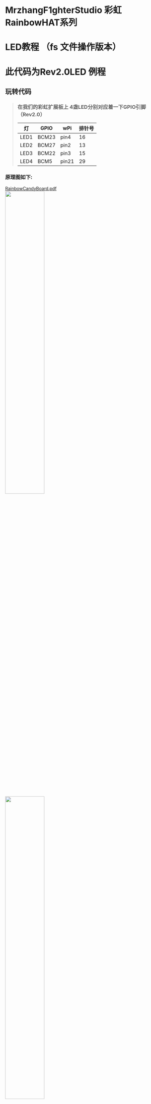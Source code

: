# MrzhangF1ghterStudio 彩虹RainbowHAT系列
# LED教程 （fs 文件操作版本）
# 此代码为Rev2.0LED 例程
## 玩转代码
> ### 在我们的彩虹扩展板上 4盏LED分别对应着一下GPIO引脚（Rev2.0）
> 灯   | GPIO | wPi |排针号|
> |----|-----|-----|-----|
> |LED1|BCM23|pin4 |16   |    
> |LED2|BCM27|pin2 |13   |
> |LED3|BCM22|pin3 |15   |
> |LED4|BCM5 |pin21|29   |

### 原理图如下:
[RainbowCandyBoard.pdf](https://github.com/MrzhangF1ghter/RainbowCandyBoard/blob/master/schematic/RainbowCandyBoardRev2.0.pdf)<br>
<img src="https://github.com/MrzhangF1ghter/RainbowCandyBoard/blob/master/led_BoardRev2.0/schematic/LED.png" width=50% height=50%/><br>
<img src="https://github.com/MrzhangF1ghter/RainbowCandyBoard/blob/master/led_BoardRev2.0/schematic/led_pin.png" width=50% height=50%/><br>
> 我们采用的是跳帽来连接IO口，你可以在彩虹板上看到有一排彩虹色的跳帽，找到LED1、LED2、LED3、LED4，那就是与IO连接的端口，具体端口号请看原理图。
> 当我们想接自己io的时候，可以将跳帽拔开，那么板上的外设就和io口断开了，然后插上你想接的外设即可。


首先先用gedit、pluma、vim等文本编辑工具打开该文件夹下的led.c,如下，我们可以看看注释进行理解。
> 在Linux下，每个设备可以看做一个文件，比如LED我们可以看成一个文件，使用文件操作方法write(),read()，在内核中相关驱动将会将应用层的读写方法指向驱动中的读写方法，从而实现操作LED，对于用户来说，无需关心内核驱动如何实现，只需编写应用层软件即可。
```C
#include <sys/stat.h>
#include <sys/types.h>
#include <fcntl.h>
#include <stdio.h>
#include <stdlib.h>
#include <string.h>
#include <unistd.h>

#define IN  0
#define OUT 1

#define LOW  0
#define HIGH 1

#define BUFFER_MAX      3
#define DIRECTION_MAX   48

static int GPIOExport(int pin)
{
    char buffer[BUFFER_MAX];
    int len;
    int fd;
		/*访问/sys/class/gpio目录，向export文件写入GPIO编号，
		使得该GPIO的操作接口从内核空间暴露到用户空间*/
    fd = open("/sys/class/gpio/export", O_WRONLY);//暴露gpio操作接口
    if (fd < 0) {
        fprintf(stderr, "Failed to open export for writing!\n");
        return(-1);
    }
		
    len = snprintf(buffer, BUFFER_MAX, "%d", pin);
    //把传进来的pin也就是引脚号写入export文件
    write(fd, buffer, len);
    //文件操作完成需要关闭文件
    close(fd);
    return(0);
}

static int GPIOUnexport(int pin)//隐藏gpio接口
{
    char buffer[BUFFER_MAX];
    int len;
    int fd;

    fd = open("/sys/class/gpio/unexport", O_WRONLY);
    if (fd < 0) {
        fprintf(stderr, "Failed to open unexport for writing!\n");
        return(-1);
    }

    len = snprintf(buffer, BUFFER_MAX, "%d", pin);
    write(fd, buffer, len);

    close(fd);
    return(0);
}

static int GPIODirection(int pin, int dir)//配置gpio方向
{
    static const char dir_str[]  = "in\0out";
    char path[DIRECTION_MAX];
    int fd;

    snprintf(path, DIRECTION_MAX, "/sys/class/gpio/gpio%d/direction", pin);
    fd = open(path, O_WRONLY);
    if (fd < 0) {
        fprintf(stderr, "failed to open gpio direction for writing!\n");
        return(-1);
    }

    if (write(fd, &dir_str[dir == IN ? 0 : 3], dir == IN ? 2 : 3) < 0) {
        fprintf(stderr, "failed to set direction!\n");
        return(-1);
    }

    close(fd);
    return(0);
}

static int GPIORead(int pin)//读取gpio值
{
    char path[DIRECTION_MAX];
    char value_str[3];
    int fd;

    snprintf(path, DIRECTION_MAX, "/sys/class/gpio/gpio%d/value", pin);
    fd = open(path, O_RDONLY);
    if (fd < 0) {
        fprintf(stderr, "failed to open gpio value for reading!\n");
        return(-1);
    }

    if (read(fd, value_str, 3) < 0) {
        fprintf(stderr, "failed to read value!\n");
        return(-1);
    }

    close(fd);
    return(atoi(value_str));
}

static int GPIOWrite(int pin, int value)//写值到特定gpio
{
    static const char s_values_str[] = "01";
    char path[DIRECTION_MAX];
    int fd;

    snprintf(path, DIRECTION_MAX, "/sys/class/gpio/gpio%d/value", pin);
    fd = open(path, O_WRONLY);
    if (fd < 0) {
        fprintf(stderr, "failed to open gpio value for writing!\n");
        return(-1);
    }

    if (write(fd, &s_values_str[value == LOW ? 0 : 1], 1) < 0) {
        fprintf(stderr, "failed to write value!\n");
        return(-1);
    }

    close(fd);
    return(0);
}

int main(int argc, char *argv[])
{ 
		int leds_pin[4]={23,27,22,5};//定义一个存放led对应gpio引脚号的整形数组
		int i;
		for(i=0;i<4;i++)
		{
			GPIOExport(leds_pin[i]);//暴露引脚列表里的gpio
    	GPIODirection(leds_pin[i], OUT);//设置引脚为输出模式
		}
		while(1)
		{
			for(i=0;i<4;i++)
			{
				 GPIOWrite(leds_pin[i],LOW);
				 usleep(200 * 1000);
				 GPIOWrite(leds_pin[i],HIGH);
				 usleep(200 * 1000);
			}	
		}
		for(i=0;i<4;i++)
		{
			GPIOUnexport(leds_pin[i]);//隐藏引脚列表里的gpio
		}
    return(0);
}
```
## 玩
> 当我们修改了代码后想运行时，必须将其编译成可执行文件，在此我们需要用到gcc工具，树莓派默认已安装好，若无，则百度相关教程安装好<br>
> 此版本提供了Makefile文件，Makefile文件描述了整个工程的编译、链接等规则，用户只需要运行make即可按照程序员所写好的规则编译程序。
> 此Makefile文件内容如下
```C
led:led.c
	gcc led.c -o led 
clean:
	rm led
```
> 运行`make`即可编译
> 相当于在终端里手动输入 `gcc -o led led.c` 编译
> 若无错误，则将会生成目标文件名的可执行文件，如有错误，请根据编译器提示排错。<br>
> 执行验证,由于是sysfs，请用root权限打开
> `sudo ./目标文件名`
> 例<br>
> `./led`
> 按了回车后，你将会发现彩虹板上的LED1和LED2在快速闪烁<br>
> 按下`Ctrl+C`结束程序<br>
## 扩展
> 用户可以扩展使用自己的的LED进行亮灭，只需把对应跳帽拔掉，接上排线即可。请注意使用同一个电源（共地）
> <img src="https://github.com/MrzhangF1ghter/RainbowCandyBoard/blob/master/led_BoardRev2.0/schematic/led_jumper.png" width=50% height=50%/><br>
